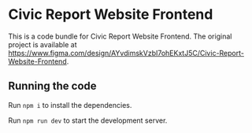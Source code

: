 
  # Civic Report Website Frontend

  This is a code bundle for Civic Report Website Frontend. The original project is available at https://www.figma.com/design/AYvdimskVzbI7ohEKxtJ5C/Civic-Report-Website-Frontend.

  ## Running the code

  Run `npm i` to install the dependencies.

  Run `npm run dev` to start the development server.
  